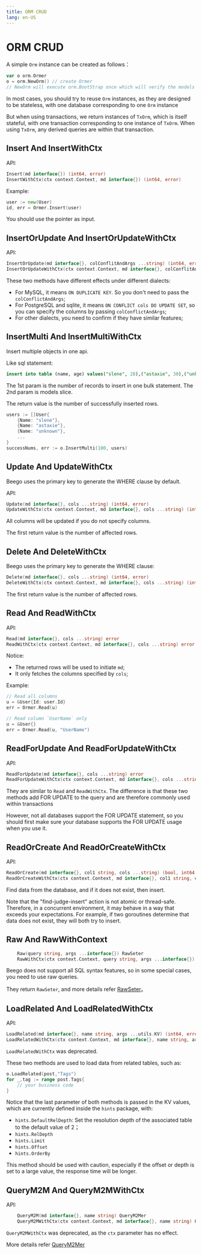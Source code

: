 ```yaml
---
title: ORM CRUD
lang: en-US
---
```


# ORM CRUD

A simple `Orm` instance can be created as follows：

```go
var o orm.Ormer
o = orm.NewOrm() // create Ormer
// NewOrm will execute orm.BootStrap once which will verify the models' definitions.
```

In most cases, you should try to reuse `Orm` instances, as they are designed to be stateless, with one database corresponding to one `Orm` instance


But when using transactions, we return instances of `TxOrm`, which is itself stateful, with one transaction corresponding to one instance of `TxOrm`. When using `TxOrm`, any derived queries are within that transaction.

## Insert And InsertWithCtx

API:

```go
Insert(md interface{}) (int64, error)
InsertWithCtx(ctx context.Context, md interface{}) (int64, error)
```

Example:

```go
user := new(User)
id, err = Ormer.Insert(user)
```

You should use the pointer as input.

## InsertOrUpdate And InsertOrUpdateWithCtx

API:

```go
InsertOrUpdate(md interface{}, colConflitAndArgs ...string) (int64, error)
InsertOrUpdateWithCtx(ctx context.Context, md interface{}, colConflitAndArgs ...string) (int64, error)
```

These two methods have different effects under different dialects:

- For MySQL, it means `ON DUPLICATE KEY`. So you don't need to pass the `colConflictAndArgs`;
- For PostgreSQL and sqlite, it means `ON CONFLICT cols DO UPDATE SET`, so you can specify the columns by passing `colConflictAndArgs`;
- For other dialects, you need to confirm if they have similar features;

## InsertMulti And InsertMultiWithCtx

Insert multiple objects in one api.

Like sql statement:

```sql
insert into table (name, age) values("slene", 28),("astaxie", 30),("unknown", 20)
```

The 1st param is the number of records to insert in one bulk statement. The 2nd param is models slice.

The return value is the number of successfully inserted rows.

```go
users := []User{
	{Name: "slene"},
	{Name: "astaxie"},
	{Name: "unknown"},
	...
}
successNums, err := o.InsertMulti(100, users)
```

## Update And UpdateWithCtx

Beego uses the primary key to generate the WHERE clause by default.

API:

```go
Update(md interface{}, cols ...string) (int64, error)
UpdateWithCtx(ctx context.Context, md interface{}, cols ...string) (int64, error)
```

All columns will be updated if you do not specify columns.

The first return value is the number of affected rows.

## Delete And DeleteWithCtx

Beego uses the primary key to generate the WHERE clause:

```go
Delete(md interface{}, cols ...string) (int64, error)
DeleteWithCtx(ctx context.Context, md interface{}, cols ...string) (int64, error)
```

The first return value is the number of affected rows.

## Read And ReadWithCtx

API:

```go
Read(md interface{}, cols ...string) error
ReadWithCtx(ctx context.Context, md interface{}, cols ...string) error
```

Notice:

- The returned rows will be used to initiate `md`;
- It only fetches the columns specified by `cols`;

Example:

```go
// Read all columns
u = &User{Id: user.Id}
err = Ormer.Read(u)

// Read column `UserName` only
u = &User{}
err = Ormer.Read(u, "UserName")
```

## ReadForUpdate And ReadForUpdateWithCtx

API:

```go
ReadForUpdate(md interface{}, cols ...string) error
ReadForUpdateWithCtx(ctx context.Context, md interface{}, cols ...string) error
```

They are similar to `Read` and `ReadWithCtx`. The difference is that these two methods add FOR UPDATE to the query and are therefore commonly used within transactions

However, not all databases support the FOR UPDATE statement, so you should first make sure your database supports the FOR UPDATE usage when you use it.

## ReadOrCreate And ReadOrCreateWithCtx

API:

```go
ReadOrCreate(md interface{}, col1 string, cols ...string) (bool, int64, error)
ReadOrCreateWithCtx(ctx context.Context, md interface{}, col1 string, cols ...string) (bool, int64, error)
```

Find data from the database, and if it does not exist, then insert.

Note that the "find-judge-insert" action is not atomic or thread-safe. Therefore, in a concurrent environment, it may behave in a way that exceeds your expectations. For example, if two goroutines determine that data does not exist, they will both try to insert.

## Raw And RawWithContext

```go
	Raw(query string, args ...interface{}) RawSeter
	RawWithCtx(ctx context.Context, query string, args ...interface{}) RawSeter
```

Beego does not support all SQL syntax features, so in some special cases, you need to use raw queries.

They return `RawSeter`, and more details refer [RawSeter](raw_seter.md)。

## LoadRelated And LoadRelatedWithCtx

API:

```go
LoadRelated(md interface{}, name string, args ...utils.KV) (int64, error)
LoadRelatedWithCtx(ctx context.Context, md interface{}, name string, args ...utils.KV) (int64, error)
```

`LoadRelatedWithCtx` was deprecated.

These two methods are used to load data from related tables, such as:

```go
o.LoadRelated(post,"Tags")
for _,tag := range post.Tags{
    // your business code
}
```

Notice that the last parameter of both methods is passed in the KV values, which are currently defined inside the `hints` package, with:

- `hints.DefaultRelDepth`: Set the resolution depth of the associated table to the default value of 2；
- `hints.RelDepth`
- `hints.Limit`
- `hints.Offset`
- `hints.OrderBy`

This method should be used with caution, especially if the offset or depth is set to a large value, the response time will be longer.

## QueryM2M And QueryM2MWithCtx

API:

```go
	QueryM2M(md interface{}, name string) QueryM2Mer
	QueryM2MWithCtx(ctx context.Context, md interface{}, name string) QueryM2Mer
```

`QueryM2MWithCtx` was deprecated, as the `ctx` parameter has no effect.

More details refer [QueryM2Mer](query_m2m.md#)
